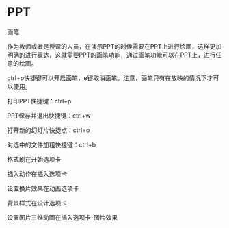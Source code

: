 # PPT

画笔

作为教师或者是授课的人员，在演示PPT的时候需要在PPT上进行绘画，这样更加明确的进行表达，这就需要PPT的画笔功能，通过画笔功能可以在PPT上，进行任意的绘画。

ctrl+p快捷键可以开启画笔，e键取消画笔。注意，画笔只有在放映的情况下才可以使用。



打印PPT快捷键：ctrl+p

PPT保存并退出快捷键：ctrl+w

打开新的幻灯片快捷点：ctrl+o

对选中的文件加粗快捷键：ctrl+b



格式刷在开始选项卡

插入动作在插入选项卡

设置换片效果在动画选项卡

背景样式在设计选项卡

设置图片三维动画在插入选项卡-图片效果